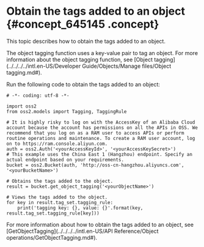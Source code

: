 # Obtain the tags added to an object {#concept_645145 .concept}

This topic describes how to obtain the tags added to an object.

The object tagging function uses a key-value pair to tag an object. For more information about the object tagging function, see [Object tagging](../../../../intl.en-US/Developer Guide/Objects/Manage files/Object tagging.md#).

Run the following code to obtain the tags added to an object:

``` {#codeblock_xzw_dfg_mh0}
# -*- coding: utf-8 -*-

import oss2
from oss2.models import Tagging, TaggingRule

# It is highly risky to log on with the AccessKey of an Alibaba Cloud account because the account has permissions on all the APIs in OSS. We recommend that you log on as a RAM user to access APIs or perform routine operations and maintenance. To create a RAM user account, log on to https://ram.console.aliyun.com.
auth = oss2.Auth('<yourAccessKeyId>', '<yourAccessKeySecret>')
# This example uses the China East 1 (Hangzhou) endpoint. Specify an actual endpoint based on your requirements.
bucket = oss2.Bucket(auth, 'http://oss-cn-hangzhou.aliyuncs.com', '<yourBucketName>')

# Obtains the tags added to the object.
result = bucket.get_object_tagging('<yourObjectName>')

# Views the tags added to the object.
for key in result.tag_set.tagging_rule:
    print('tagging key: {}, value: {}'.format(key, result.tag_set.tagging_rule[key]))
```

For more information about how to obtain the tags added to an object, see [GetObjectTagging](../../../../intl.en-US/API Reference/Object operations/GetObjectTagging.md#).


